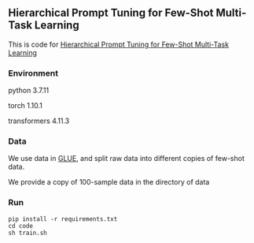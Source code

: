 ## Hierarchical Prompt Tuning for Few-Shot Multi-Task Learning

This is code for [Hierarchical Prompt Tuning for Few-Shot Multi-Task Learning](https://dl.acm.org/doi/abs/10.1145/3583780.3614913)

### Environment

python 3.7.11

torch 1.10.1

transformers 4.11.3

### Data

We use data in [GLUE](https://gluebenchmark.com/), and split raw data into different copies of few-shot data.

We provide a copy of 100-sample data in the directory of data

### Run

```
pip install -r requirements.txt
cd code
sh train.sh
```

